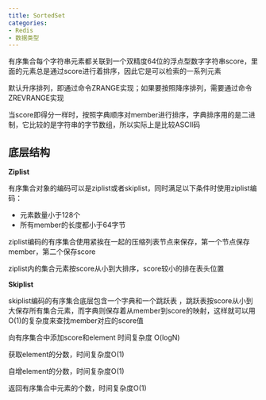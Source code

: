 ```yaml
---
title: SortedSet
categories: 
- Redis
- 数据类型
---
```


有序集合每个字符串元素都关联到一个双精度64位的浮点型数字字符串score，里面的元素总是通过score进行着排序，因此它是可以检索的一系列元素

默认升序排列，即通过命令ZRANGE实现；如果要按照降序排列，需要通过命令ZREVRANGE实现

当score即得分一样时，按照字典顺序对member进行排序，字典排序用的是二进制，它比较的是字符串的字节数组，所以实际上是比较ASCII码

## 底层结构

**Ziplist**

有序集合对象的编码可以是ziplist或者skiplist，同时满足以下条件时使用ziplist编码：

- 元素数量小于128个
- 所有member的长度都小于64字节

ziplist编码的有序集合使用紧挨在一起的压缩列表节点来保存，第一个节点保存member，第二个保存score

ziplist内的集合元素按score从小到大排序，score较小的排在表头位置

**Skiplist**

skiplist编码的有序集合底层包含一个字典和一个跳跃表 ，跳跃表按score从小到大保存所有集合元素，而字典则保存着从member到score的映射，这样就可以用O(1)的复杂度来查找member对应的score值

向有序集合中添加score和element 时间复杂度 O(logN)

获取element的分数，时间复杂度O(1)

自增element的分数，时间复杂度O(1)

返回有序集合中元素的个数，时间复杂度O(1)
